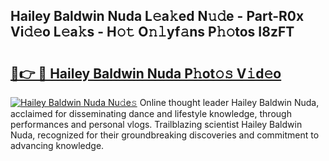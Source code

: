 ## Hailey Baldwin Nuda L𝚎a𝚔ed N𝚞𝚍e - Part-R0x Vi𝚍𝚎o L𝚎a𝚔s - H𝚘𝚝 O𝚗𝚕yf𝚊ns P𝚑𝚘tos I8zFT

# <h2><a href="http://kfeszr.oniu.top/?m=Hailey+Baldwin+Nuda">🔗👉 🔴 Hailey Baldwin Nuda P𝚑ot𝚘𝚜 V𝚒d𝚎o</a></h2>

[![Hailey Baldwin Nuda Nu𝚍e𝚜](https://i.imgur.com/0qMVB7G.gif)](http://kfeszr.oniu.top/?m=Hailey+Baldwin+Nuda)
Online thought leader Hailey Baldwin Nuda, acclaimed for disseminating dance and lifestyle knowledge, through performances and personal vlogs. Trailblazing scientist Hailey Baldwin Nuda, recognized for their groundbreaking discoveries and commitment to advancing knowledge.  
